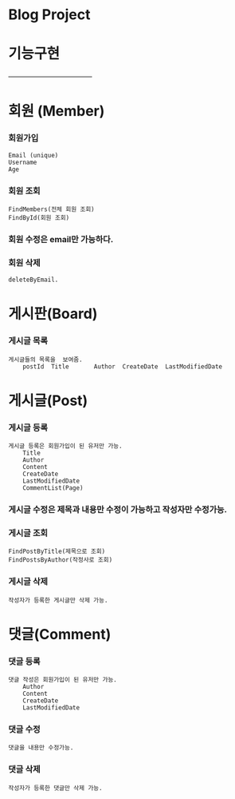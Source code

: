 # Blog Project

# 기능구현
————————————
# 회원 (Member)
### 회원가입
	Email (unique)
	Username
	Age

### 회원 조회
	FindMembers(전체 회원 조회)
	FindById(회원 조회)

### 회원 수정은 email만 가능하다.

### 회원 삭제
	deleteByEmail.


# 게시판(Board)
### 게시글 목록
	게시글들의 목록을  보여줌.
		postId 	Title		Author	CreateDate	LastModifiedDate


# 게시글(Post)
### 게시글 등록
	게시글 등록은 회원가입이 된 유저만 가능.
		Title	
		Author
		Content
		CreateDate
		LastModifiedDate
		CommentList(Page)	  

### 게시글 수정은 제목과 내용만 수정이 가능하고 작성자만 수정가능.

### 게시글 조회
	FindPostByTitle(제목으로 조회)
	FindPostsByAuthor(작정사로 조회)

###  게시글 삭제
	작성자가 등록한 게시글만 삭제 가능.


#  댓글(Comment)
### 댓글 등록
	댓글 작성은 회원가입이 된 유저만 가능.
		Author
		Content
		CreateDate
		LastModifiedDate

### 댓글 수정
	댓글을 내용만 수정가능.

### 댓글 삭제
	작성자가 등록한 댓글만 삭제 가능.
